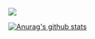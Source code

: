 [![](https://komarev.com/ghpvc/?username=smuyyh&color=blueviolet)](https://github.com/smuyyh)

[![Anurag's github stats](https://github-readme-stats.vercel.app/api?username=smuyyh&theme=tokyonight)](https://github.com/smuyyh)

